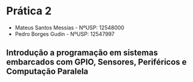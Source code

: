 # Prática 2
- Mateus Santos Messias - NºUSP: 12548000 
- Pedro Borges Gudin - NºUSP: 12547997

## Introdução a programação em sistemas embarcados com GPIO, Sensores, Periféricos e Computação Paralela

